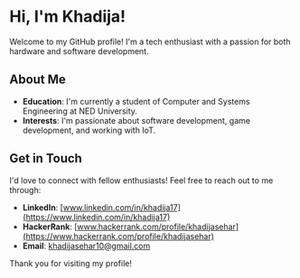 # Hi, I'm Khadija!

Welcome to my GitHub profile! I'm a tech enthusiast with a passion for both hardware and software development.

## About Me

- **Education**: I'm currently a student of Computer and Systems Engineering at NED University.
- **Interests**: I'm passionate about software development, game development, and working with IoT.

## Get in Touch

I'd love to connect with fellow enthusiasts! Feel free to reach out to me through:

- **LinkedIn**: [www.linkedin.com/in/khadija17](https://www.linkedin.com/in/khadija17)
- **HackerRank**: [www.hackerrank.com/profile/khadijasehar](https://www.hackerrank.com/profile/khadijasehar)
- **Email**: khadijasehar10@gmail.com

Thank you for visiting my profile!
